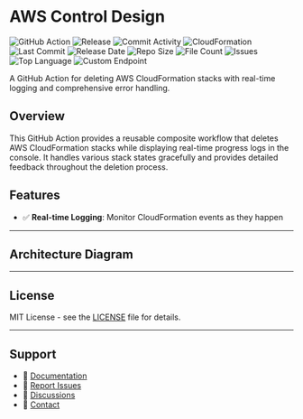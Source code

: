 # AWS Control Design

![GitHub Action](https://img.shields.io/badge/GitHub-Action-blue?logo=github)&nbsp;![Release](https://github.com/subhamay-bhattacharyya/2404-security-cft/actions/workflows/release.yaml/badge.svg)&nbsp;![Commit Activity](https://img.shields.io/github/commit-activity/t/subhamay-bhattacharyya/2404-security-cft)&nbsp;![CloudFormation](https://img.shields.io/badge/AWS-CloudFormation-orange?logo=amazonaws)&nbsp;![Last Commit](https://img.shields.io/github/last-commit/subhamay-bhattacharyya/2404-security-cft)&nbsp;![Release Date](https://img.shields.io/github/release-date/subhamay-bhattacharyya/2404-security-cft)&nbsp;![Repo Size](https://img.shields.io/github/repo-size/subhamay-bhattacharyya/2404-security-cft)&nbsp;![File Count](https://img.shields.io/github/directory-file-count/subhamay-bhattacharyya/2404-security-cft)&nbsp;![Issues](https://img.shields.io/github/issues/subhamay-bhattacharyya/2404-security-cft)&nbsp;![Top Language](https://img.shields.io/github/languages/top/subhamay-bhattacharyya/2404-security-cft)&nbsp;![Custom Endpoint](https://img.shields.io/endpoint?url=https://gist.githubusercontent.com/bsubhamay/8a87af0486ab8178fd409a4debafab88/raw/2404-security-cft.json?)


A GitHub Action for deleting AWS CloudFormation stacks with real-time logging and comprehensive error handling.

## Overview

This GitHub Action provides a reusable composite workflow that deletes AWS CloudFormation stacks while displaying real-time progress logs in the console. It handles various stack states gracefully and provides detailed feedback throughout the deletion process.

## Features

- ✅ **Real-time Logging**: Monitor CloudFormation events as they happen

---

## Architecture Diagram


---

## License

MIT License - see the [LICENSE](LICENSE) file for details.

---

## Support

- 📖 [Documentation](https://github.com/subhamay-bhattacharyya/2404-security-cft/wiki)
- 🐛 [Report Issues](https://github.com/subhamay-bhattacharyya/2404-security-cft/issues)
- 💬 [Discussions](https://github.com/subhamay-bhattacharyya/2404-security-cft/discussions)
- 📧 [Contact](mailto:support@subhamay.aws@gmail.com)